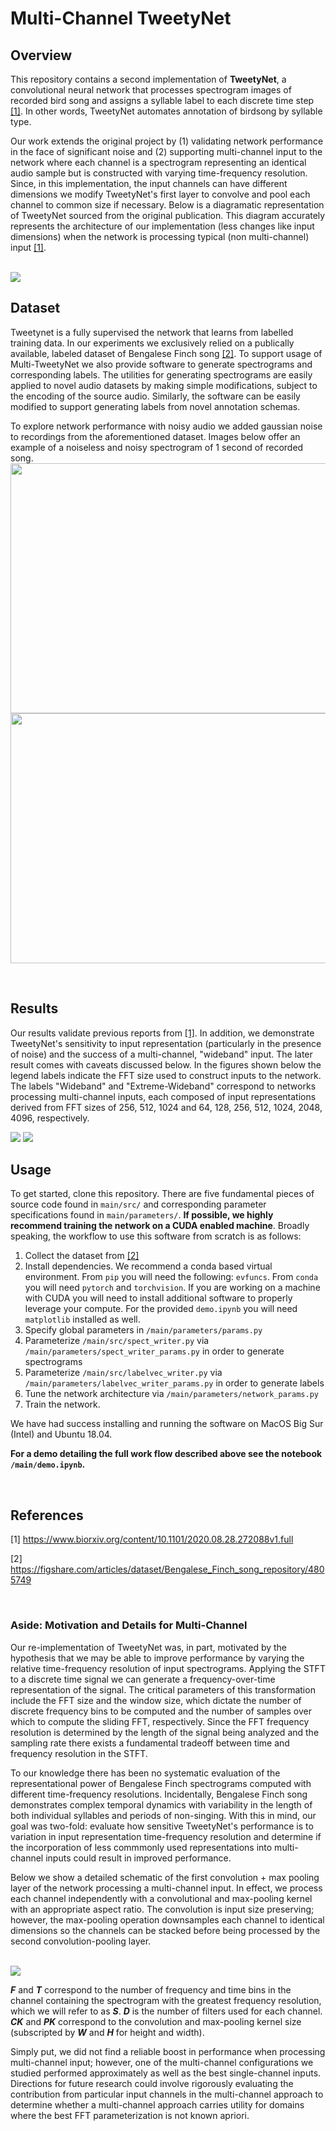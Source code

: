 # Multi-Channel TweetyNet

## Overview

This repository contains a second implementation of **TweetyNet**, a convolutional neural network that processes spectrogram images of recorded bird song and assigns a syllable label to each discrete time step [[1]](#1). In other words, TweetyNet automates annotation of birdsong by syllable type. 

Our work extends the original project by (1) validating network performance in the face of significant noise and (2) supporting multi-channel input to the network where each channel is a spectrogram representing an identical audio sample but is constructed with varying time-frequency resolution. Since, in this implementation, the input channels can have different dimensions we modify TweetyNet's first layer to convolve and pool each channel to common size if necessary. Below is a diagramatic representation of TweetyNet sourced from the original publication. This diagram accurately represents the architecture of our implementation (less changes like input dimensions) when the network is processing typical (non multi-channel) input [[1]](#1).

<br>
<img src="https://github.com/gardner-lab/multi-channel-tweetynet/blob/master/figs/tweetynet.jpg?raw=true" href="#">
<br>


## Dataset

Tweetynet is a fully supervised the network that learns from labelled training data. In our experiments we exclusively relied on a publically available, labeled dataset of Bengalese Finch song [[2]](#2). To support usage of Multi-TweetyNet we also provide software to generate spectrograms and corresponding labels. The utilities for generating spectrograms are easily applied to novel audio datasets by making simple modifications, subject to the encoding of the source audio. Similarly, the software can be easily modified to support generating labels from novel annotation schemas. 

To explore network performance with noisy audio we added gaussian noise to recordings from the aforementioned dataset. Images below offer an example of a noiseless and noisy spectrogram of 1 second of recorded song.
<img src="https://github.com/gardner-lab/multi-channel-tweetynet/blob/master/figs/spectnonoise.png?raw=true" width=1000px height=400px>
<img src="https://github.com/gardner-lab/multi-channel-tweetynet/blob/master/figs/spectsnr0.5.png?raw=true" width=1000px height=400px>

<br>

## Results

Our results validate previous reports from [[1]](#1). In addition, we demonstrate TweetyNet's sensitivity to input representation (particularly in the presence of noise) and the success of a multi-channel, "wideband" input. The later result comes with caveats discussed below. In the figures shown below the legend labels indicate the FFT size used to construct inputs to the network. The labels "Wideband" and "Extreme-Wideband" correspond to networks processing multi-channel inputs, each composed of input representations derived from FFT sizes of 256, 512, 1024 and 64, 128, 256, 512, 1024, 2048, 4096, respectively.

<img src="https://github.com/gardner-lab/multi-channel-tweetynet/blob/master/figs/accnoise.png">

<img src="https://github.com/gardner-lab/multi-channel-tweetynet/blob/master/figs/accnonoise.png">

<br> 

## Usage

To get started, clone this repository. There are five fundamental pieces of source code found in ```main/src/``` and corresponding parameter specifications found in ```main/parameters/```. **If possible, we highly recommend training the network on a CUDA enabled machine**. Broadly speaking, the workflow to use this software from scratch is as follows:

1. Collect the dataset from [[2]](#2)
2. Install dependencies. We recommend a conda based virtual environment. From `pip` you will need the following: `evfuncs`. From `conda` you will need `pytorch` and `torchvision`. If you are working on a machine with CUDA you will need to install additional software to properly leverage your compute. For the provided `demo.ipynb` you will need `matplotlib` installed as well. 
3. Specify global parameters in ```/main/parameters/params.py```
4. Parameterize ```/main/src/spect_writer.py``` via ```/main/parameters/spect_writer_params.py``` in order to generate spectrograms
5. Parameterize ```/main/src/labelvec_writer.py``` via ```/main/parameters/labelvec_writer_params.py``` in order to generate labels
6. Tune the network architecture via ```/main/parameters/network_params.py```
7. Train the network. 

We have had success installing and running the software on MacOS Big Sur (Intel) and Ubuntu 18.04.

**For a demo detailing the full work flow described above see the notebook ```/main/demo.ipynb```.**

<br>

## References
<a id="1">[1]</a> 
https://www.biorxiv.org/content/10.1101/2020.08.28.272088v1.full

<a id="2">[2]</a>
https://figshare.com/articles/dataset/Bengalese_Finch_song_repository/4805749

<br>

### Aside: Motivation and Details for Multi-Channel

Our re-implementation of TweetyNet was, in part, motivated by the hypothesis that we may be able to improve performance by varying the relative time-frequency resolution of input spectrograms. Applying the STFT to a discrete time signal we can generate a frequency-over-time representation of the signal. The critical parameters of this transformation include the FFT size and the window size, which dictate the number of discrete frequency bins to be computed and the number of samples over which to compute the sliding FFT, respectively. Since the FFT frequency resolution is determined by the length of the signal being analyzed and the sampling rate there exists a fundamental tradeoff between time and frequency resolution in the STFT.

To our knowledge there has been no systematic evaluation of the representational power of Bengalese Finch spectrograms computed with different time-frequency resolutions. Incidentally, Bengalese Finch song demonstrates complex temporal dynamics with variability in the length of both individual syllables and periods of non-singing. With this in mind, our goal was two-fold: evaluate how sensitive TweetyNet's performance is to variation in input representation time-frequency resolution and determine if the incorporation of less commmonly used representations into multi-channel inputs could result in improved performance. 

Below we show a detailed schematic of the first convolution + max pooling layer of the network processing a multi-channel input. In effect, we process each channel independently with a convolutional and max-pooling kernel with an appropriate aspect ratio. The convolution is input size preserving; however, the max-pooling operation downsamples each channel to identical dimensions so the channels can be stacked before being processed by the second convolution-pooling layer.  

<br>
<img src="https://github.com/gardner-lab/multi-channel-tweetynet/blob/master/figs/frontend.png?raw=true">
<br>

___F___ and ___T___ correspond to the number of frequency and time bins in the channel containing the spectrogram with the greatest frequency resolution, which we will refer to as ***S***. ___D___ is the number of filters used for each channel. ___CK___ and ___PK___ correspond to the convolution and max-pooling kernel size (subscripted by ___W___ and ___H___ for height and width). 

Simply put, we did not find a reliable boost in performance when processing multi-channel input; however, one of the multi-channel configurations we studied performed approximately as well as the best single-channel inputs. Directions for future research could involve rigorously evaluating the contribution from particular input channels in the multi-channel approach to determine whether a multi-channel approach carries utility for domains where the best FFT parameterization is not known apriori.
